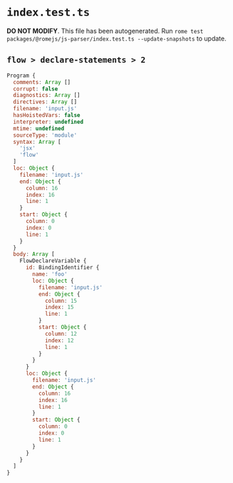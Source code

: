 # `index.test.ts`

**DO NOT MODIFY**. This file has been autogenerated. Run `rome test packages/@romejs/js-parser/index.test.ts --update-snapshots` to update.

## `flow > declare-statements > 2`

```javascript
Program {
  comments: Array []
  corrupt: false
  diagnostics: Array []
  directives: Array []
  filename: 'input.js'
  hasHoistedVars: false
  interpreter: undefined
  mtime: undefined
  sourceType: 'module'
  syntax: Array [
    'jsx'
    'flow'
  ]
  loc: Object {
    filename: 'input.js'
    end: Object {
      column: 16
      index: 16
      line: 1
    }
    start: Object {
      column: 0
      index: 0
      line: 1
    }
  }
  body: Array [
    FlowDeclareVariable {
      id: BindingIdentifier {
        name: 'foo'
        loc: Object {
          filename: 'input.js'
          end: Object {
            column: 15
            index: 15
            line: 1
          }
          start: Object {
            column: 12
            index: 12
            line: 1
          }
        }
      }
      loc: Object {
        filename: 'input.js'
        end: Object {
          column: 16
          index: 16
          line: 1
        }
        start: Object {
          column: 0
          index: 0
          line: 1
        }
      }
    }
  ]
}
```
